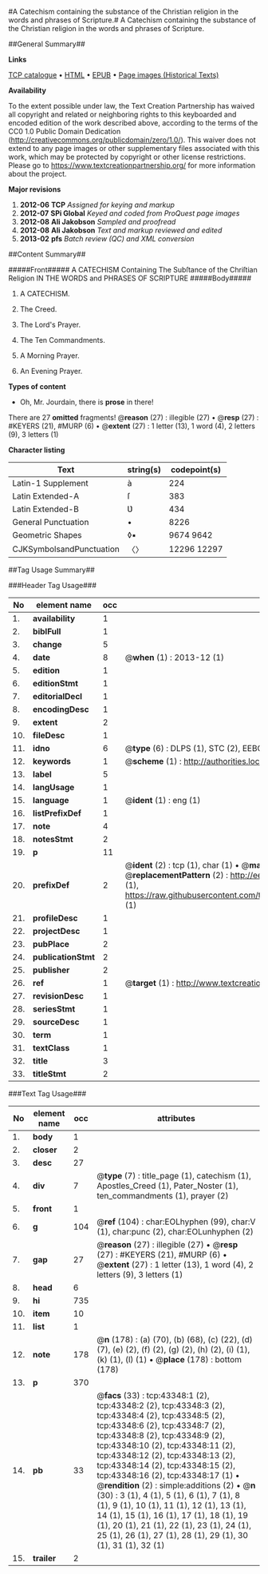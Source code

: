#A Catechism containing the substance of the Christian religion in the words and phrases of Scripture.#
A Catechism containing the substance of the Christian religion in the words and phrases of Scripture.

##General Summary##

**Links**

[TCP catalogue](http://www.ota.ox.ac.uk/tcp/)  • 
[HTML](http://tei.it.ox.ac.uk/tcp/Texts-HTML/free/A31/A31328.html)  • 
[EPUB](http://tei.it.ox.ac.uk/tcp/Texts-EPUB/free/A31/A31328.epub) • 
[Page images (Historical Texts)](https://historicaltexts.jisc.ac.uk/eebo-09506084e)

**Availability**

To the extent possible under law, the Text Creation Partnership has waived all copyright and related or neighboring rights to this keyboarded and encoded edition of the work described above, according to the terms of the CC0 1.0 Public Domain Dedication (http://creativecommons.org/publicdomain/zero/1.0/). This waiver does not extend to any page images or other supplementary files associated with this work, which may be protected by copyright or other license restrictions. Please go to https://www.textcreationpartnership.org/ for more information about the project.

**Major revisions**

1. __2012-06__ __TCP__ *Assigned for keying and markup*
1. __2012-07__ __SPi Global__ *Keyed and coded from ProQuest page images*
1. __2012-08__ __Ali Jakobson__ *Sampled and proofread*
1. __2012-08__ __Ali Jakobson__ *Text and markup reviewed and edited*
1. __2013-02__ __pfs__ *Batch review (QC) and XML conversion*

##Content Summary##

#####Front#####
A CATECHISM Containing The Subſtance of the Chriſtian Religion IN THE WORDS and PHRASES OF SCRIPTURE
#####Body#####

1. A CATECHISM.

1. The Creed.

1. The Lord's Prayer.

1. The Ten Commandments.

1. A Morning Prayer.

1. An Evening Prayer.

**Types of content**

  * Oh, Mr. Jourdain, there is **prose** in there!

There are 27 **omitted** fragments! 
 @__reason__ (27) : illegible (27)  •  @__resp__ (27) : #KEYERS (21), #MURP (6)  •  @__extent__ (27) : 1 letter (13), 1 word (4), 2 letters (9), 3 letters (1)

**Character listing**


|Text|string(s)|codepoint(s)|
|---|---|---|
|Latin-1 Supplement|à|224|
|Latin Extended-A|ſ|383|
|Latin Extended-B|Ʋ|434|
|General Punctuation|•|8226|
|Geometric Shapes|◊▪|9674 9642|
|CJKSymbolsandPunctuation|〈〉|12296 12297|

##Tag Usage Summary##

###Header Tag Usage###

|No|element name|occ|attributes|
|---|---|---|---|
|1.|__availability__|1||
|2.|__biblFull__|1||
|3.|__change__|5||
|4.|__date__|8| @__when__ (1) : 2013-12 (1)|
|5.|__edition__|1||
|6.|__editionStmt__|1||
|7.|__editorialDecl__|1||
|8.|__encodingDesc__|1||
|9.|__extent__|2||
|10.|__fileDesc__|1||
|11.|__idno__|6| @__type__ (6) : DLPS (1), STC (2), EEBO-CITATION (1), OCLC (1), VID (1)|
|12.|__keywords__|1| @__scheme__ (1) : http://authorities.loc.gov/ (1)|
|13.|__label__|5||
|14.|__langUsage__|1||
|15.|__language__|1| @__ident__ (1) : eng (1)|
|16.|__listPrefixDef__|1||
|17.|__note__|4||
|18.|__notesStmt__|2||
|19.|__p__|11||
|20.|__prefixDef__|2| @__ident__ (2) : tcp (1), char (1)  •  @__matchPattern__ (2) : ([0-9\-]+):([0-9IVX]+) (1), (.+) (1)  •  @__replacementPattern__ (2) : http://eebo.chadwyck.com/downloadtiff?vid=$1&page=$2 (1), https://raw.githubusercontent.com/textcreationpartnership/Texts/master/tcpchars.xml#$1 (1)|
|21.|__profileDesc__|1||
|22.|__projectDesc__|1||
|23.|__pubPlace__|2||
|24.|__publicationStmt__|2||
|25.|__publisher__|2||
|26.|__ref__|1| @__target__ (1) : http://www.textcreationpartnership.org/docs/. (1)|
|27.|__revisionDesc__|1||
|28.|__seriesStmt__|1||
|29.|__sourceDesc__|1||
|30.|__term__|1||
|31.|__textClass__|1||
|32.|__title__|3||
|33.|__titleStmt__|2||


###Text Tag Usage###

|No|element name|occ|attributes|
|---|---|---|---|
|1.|__body__|1||
|2.|__closer__|2||
|3.|__desc__|27||
|4.|__div__|7| @__type__ (7) : title_page (1), catechism (1), Apostles_Creed (1), Pater_Noster (1), ten_commandments (1), prayer (2)|
|5.|__front__|1||
|6.|__g__|104| @__ref__ (104) : char:EOLhyphen (99), char:V (1), char:punc (2), char:EOLunhyphen (2)|
|7.|__gap__|27| @__reason__ (27) : illegible (27)  •  @__resp__ (27) : #KEYERS (21), #MURP (6)  •  @__extent__ (27) : 1 letter (13), 1 word (4), 2 letters (9), 3 letters (1)|
|8.|__head__|6||
|9.|__hi__|735||
|10.|__item__|10||
|11.|__list__|1||
|12.|__note__|178| @__n__ (178) : (a) (70), (b) (68), (c) (22), (d) (7), (e) (2), (f) (2), (g) (2), (h) (2), (i) (1), (k) (1), (l) (1)  •  @__place__ (178) : bottom (178)|
|13.|__p__|370||
|14.|__pb__|33| @__facs__ (33) : tcp:43348:1 (2), tcp:43348:2 (2), tcp:43348:3 (2), tcp:43348:4 (2), tcp:43348:5 (2), tcp:43348:6 (2), tcp:43348:7 (2), tcp:43348:8 (2), tcp:43348:9 (2), tcp:43348:10 (2), tcp:43348:11 (2), tcp:43348:12 (2), tcp:43348:13 (2), tcp:43348:14 (2), tcp:43348:15 (2), tcp:43348:16 (2), tcp:43348:17 (1)  •  @__rendition__ (2) : simple:additions (2)  •  @__n__ (30) : 3 (1), 4 (1), 5 (1), 6 (1), 7 (1), 8 (1), 9 (1), 10 (1), 11 (1), 12 (1), 13 (1), 14 (1), 15 (1), 16 (1), 17 (1), 18 (1), 19 (1), 20 (1), 21 (1), 22 (1), 23 (1), 24 (1), 25 (1), 26 (1), 27 (1), 28 (1), 29 (1), 30 (1), 31 (1), 32 (1)|
|15.|__trailer__|2||
